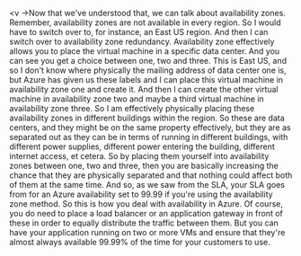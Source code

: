 <v ->Now that we've understood that,</v>
we can talk about availability zones.
Remember, availability zones are not available
in every region.
So I would have to switch over to, for instance,
an East US region.
And then I can switch over to availability zone redundancy.
Availability zone effectively allows you
to place the virtual machine in a specific data center.
And you can see you get a choice
between one, two and three.
This is East US, and so I don't know
where physically the mailing address of data center one is,
but Azure has given us these labels
and I can place this virtual machine
in availability zone one and create it.
And then I can create the other virtual machine
in availability zone two
and maybe a third virtual machine
in availability zone three.
So I am effectively physically placing
these availability zones in different buildings
within the region.
So these are data centers,
and they might be on the same property effectively,
but they are as separated out as they can be
in terms of running in different buildings,
with different power supplies,
different power entering the building,
different internet access, et cetera.
So by placing them yourself into availability zones
between one, two and three,
then you are basically increasing the chance
that they are physically separated
and that nothing could affect both of them
at the same time.
And so, as we saw from the SLA,
your SLA goes from
for an Azure availability set
to 99.99 if you're using the availability zone method.
So this is how you deal with availability in Azure.
Of course, you do need to place a load balancer
or an application gateway in front of these
in order to equally distribute the traffic between them.
But you can have your application running on two or more VMs
and ensure that they're almost always available 99.99%
of the time for your customers to use.

